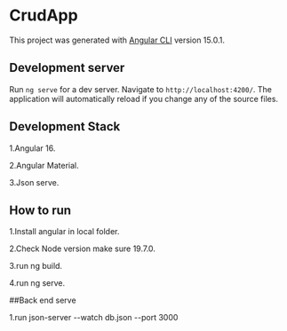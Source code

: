 # CrudApp

This project was generated with [Angular CLI](https://github.com/angular/angular-cli) version 15.0.1.

## Development server

Run `ng serve` for a dev server. Navigate to `http://localhost:4200/`. The application will automatically reload if you change any of the source files.

## Development Stack
1.Angular 16.

2.Angular Material.

3.Json serve.

## How to run
1.Install angular in local folder.

2.Check Node version make sure 19.7.0.

3.run ng build.

4.run ng serve.



##Back end serve

1.run json-server --watch db.json --port 3000




